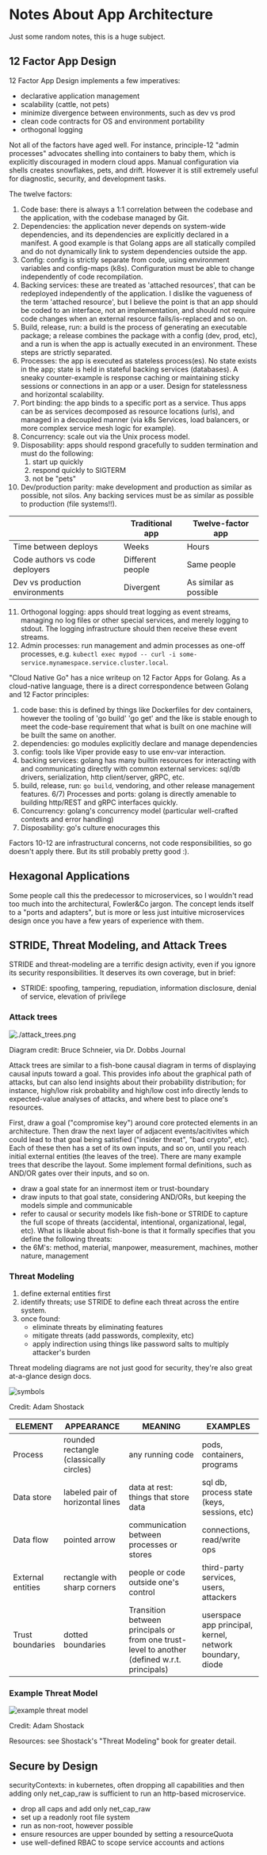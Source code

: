# Notes About App Architecture

Just some random notes, this is a huge subject.


## 12 Factor App Design

12 Factor App Design implements a few imperatives:
* declarative application management
* scalability (cattle, not pets)
* minimize divergence between environments, such as dev vs prod
* clean code contracts for OS and environment portability
* orthogonal logging

Not all of the factors have aged well. For instance, principle-12 "admin processes" advocates shelling into containers to baby them, which is explicitly discouraged in modern cloud apps. Manual configuration via shells creates snowflakes, pets, and drift. However it is still extremely useful for diagnostic, security, and development tasks.


The twelve factors:
1) Code base: there is always a 1:1 correlation between the codebase and the application, with the codebase managed by Git.
2) Dependencies: the application never depends on system-wide dependencies, and its dependencies are explicitly declared in a manifest. A good example is that Golang apps are all statically compiled and do not dynamically link to system dependencies outside the app.
3) Config: config is strictly separate from code, using environment variables and config-maps (k8s). Configuration must be able to change independently of code recompilation.
4) Backing services: these are treated as 'attached resources', that can be redeployed independently of the application. I dislike the vagueness of the term 'attached resource', but I believe the point is that an app should be coded to an interface, not an implementation, and should not require code changes when an external resource fails/is-replaced and so on.
5) Build, release, run: a build is the process of generating an executable package; a release combines the package with a config (dev, prod, etc), and a run is when the app is actually executed in an environment. These steps are strictly separated.
6) Processes: the app is executed as stateless process(es). No state exists in the app; state is held in stateful backing services (databases). A sneaky counter-example is response caching or maintaining sticky sessions or connections in an app or a user. Design for statelessness and horizontal scalability.
7) Port binding: the app binds to a specific port as a service. Thus apps can be as services decomposed as resource locations (urls), and managed in a decoupled manner (via k8s Services, load balancers, or more complex service mesh logic for example).
8) Concurrency: scale out via the Unix process model.
9) Disposability: apps should respond gracefully to sudden termination and must do the following:
    1) start up quickly
    2) respond quickly to SIGTERM
    3) not be "pets"
10) Dev/production parity: make development and production as similar as possible, not silos. Any backing services must be as similar as possible to production (file systems!!).

| | Traditional app | Twelve-factor app |
| --- | --- | --- |
| Time between deploys | Weeks | Hours |
| Code authors vs code deployers | Different people | Same people |
| Dev vs production environments | Divergent | As similar as possible |
11) Orthogonal logging: apps should treat logging as event streams, managing no log files or other special services, and merely logging to stdout. The logging infrastructure should then receive these event streams.
12) Admin processes: run management and admin processes as one-off processes, e.g. `kubectl exec mypod -- curl -i some-service.mynamespace.service.cluster.local`.

"Cloud Native Go" has a nice writeup on 12 Factor Apps for Golang. As a cloud-native language, there is a direct correspondence between Golang and 12 Factor principles:
1) code base: this is defined by things like Dockerfiles for dev containers, however the tooling of 'go build' 'go get' and the like is stable enough to meet the code-base requirement that what is built on one machine will be built the same on another.
2) dependencies: go modules explicitly declare and manage dependencies 
3) config: tools like Viper provide easy to use env-var interaction.
4) backing services: golang has many builtin resources for interacting with and communicating directly with common external services: sql/db drivers, serialization, http client/server, gRPC, etc.
5) build, release, run: `go build`, vendoring, and other release management features.
6/7) Processes and ports: golang is directly amenable to building http/REST and gRPC interfaces quickly.
8) Concurrency: golang's concurrency model (particular well-crafted contexts and error handling)
9) Disposability: go's culture enocurages this

Factors 10-12 are infrastructural concerns, not code responsibilities, so go doesn't apply there. But its still probably pretty good :).

## Hexagonal Applications

Some people call this the predecessor to microservices, so I wouldn't read too much into the architectural, Fowler&Co jargon. The concept lends itself to a "ports and adapters", but is more or less just intuitive microservices design once you have a few years of experience with them.

## STRIDE, Threat Modeling, and Attack Trees

STRIDE and threat-modeling are a terrific design activity, even if you ignore its security responsibilities.
It deserves its own coverage, but in brief:
* STRIDE: spoofing, tampering, repudiation, information disclosure, denial of service, elevation of privilege

### Attack trees

![./attack_trees.png](./attack_trees.png)

Diagram credit: Bruce Schneier, via Dr. Dobbs Journal

Attack trees are similar to a fish-bone causal diagram in terms of displaying causal inputs toward a goal. This provides info about the graphical path of attacks, but can also lend insights about their probability distribution; for instance, high/low risk probability and high/low cost info directly lends to expected-value analyses of attacks, and where best to place one's resources.

First,
draw a goal ("compromise key") around core protected elements in an architecture. Then draw the next layer of
adjacent events/acitivites which could lead to that goal being satisfied ("insider threat", "bad crypto", etc).
Each of these then has a set of its own inputs, and so on, until you reach initial external entities (the leaves of the tree). There are many example trees that describe the layout. Some implement formal definitions, such
as AND/OR gates over their inputs, and so on. 
* draw a goal state for an innermost item or trust-boundary
* draw inputs to that goal state, considering AND/ORs, but keeping the models simple and communicable
* refer to causal or security models like fish-bone or STRIDE to capture the full scope of threats (accidental, intentional, organizational, legal, etc).
What is likable about fish-bone is that it formally specifies that you define the following threats:
* the 6M's: method, material, manpower, measurement, machines, mother nature, management

### Threat Modeling
1) define external entities first
2) identify threats; use STRIDE to define each threat across the entire system.
3) once found:
    * eliminate threats by eliminating features
    * mitigate threats (add passwords, complexity, etc)
    * apply indirection using things like password salts to multiply attacker's burden

Threat modeling diagrams are not just good for security, they're also great at-a-glance design docs.

![symbols](./threat_model_symbols.png)

Credit: Adam Shostack

| ELEMENT | APPEARANCE | MEANING | EXAMPLES |
|---|---|---|---|
| Process | rounded rectangle (classically circles) | any running code | pods, containers, programs |
| Data store | labeled pair of horizontal lines | data at rest: things that store data | sql db, process state (keys, sessions, etc) |
| Data flow | pointed arrow | communication between processes or stores | connections, read/write ops |
| External entities | rectangle with sharp corners | people or code outside one's control | third-party services, users, attackers |
| Trust boundaries | dotted boundaries | Transition between principals or from one trust-level to another (defined w.r.t. principals) | userspace app principal, kernel, network boundary, diode |

### Example Threat Model
![example threat model](./example_threat_model.png)

Credit: Adam Shostack

Resources: see Shostack's "Threat Modeling" book for greater detail.

## Secure by Design

securityContexts: in kubernetes, often dropping all capabilities and then adding only net_cap_raw
is sufficient to run an http-based microservice. 
* drop all caps and add only net_cap_raw
* set up a readonly root file system
* run as non-root, however possible
* ensure resources are upper bounded by setting a resourceQuota
* use well-defined RBAC to scope service accounts and actions
